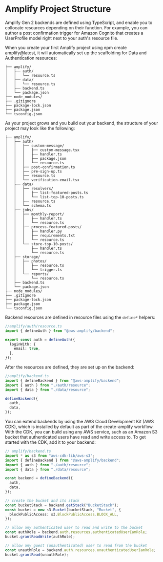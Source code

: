 # Amplify Project Structure

Amplify Gen 2 backends are defined using TypeScript, and enable you to collocate resources depending on their function. For example, you can author a post confirmation trigger for Amazon Cognito that creates a UserProfile model right next to your auth's resource file.

When you create your first Amplify project using npm create amplify@latest, it will automatically set up the scaffolding for Data and Authentication resources:

```
├── amplify/
│   ├── auth/
│   │   └── resource.ts
│   ├── data/
│   │   └── resource.ts
│   ├── backend.ts
│   └── package.json
├── node_modules/
├── .gitignore
├── package-lock.json
├── package.json
└── tsconfig.json
```

As your project grows and you build out your backend, the structure of your project may look like the following:

```
├── amplify/
│   ├── auth/
│   │   ├── custom-message/
│   │   │   ├── custom-message.tsx
│   │   │   ├── handler.ts
│   │   │   ├── package.json
│   │   │   └── resource.ts
│   │   ├── post-confirmation.ts
│   │   ├── pre-sign-up.ts
│   │   ├── resource.ts
│   │   └── verification-email.tsx
│   ├── data/
│   │   ├── resolvers/
│   │   │   ├── list-featured-posts.ts
│   │   │   └── list-top-10-posts.ts
│   │   ├── resource.ts
│   │   └── schema.ts
│   ├── jobs/
│   │   ├── monthly-report/
│   │   │   ├── handler.ts
│   │   │   └── resource.ts
│   │   ├── process-featured-posts/
│   │   │   ├── handler.py
│   │   │   ├── requirements.txt
│   │   │   └── resource.ts
│   │   └── store-top-10-posts/
│   │       ├── handler.ts
│   │       └── resource.ts
│   ├── storage/
│   │   ├── photos/
│   │   │   ├── resource.ts
│   │   │   └── trigger.ts
│   │   └── reports/
│   │       └── resource.ts
│   ├── backend.ts
│   └── package.json
├── node_modules/
├── .gitignore
├── package-lock.json
├── package.json
└── tsconfig.json
```

Backend resources are defined in resource files using the `define*` helpers:

```typescript
//amplify/auth/resource.ts
import { defineAuth } from "@aws-amplify/backend";

export const auth = defineAuth({
  loginWith: {
    email: true,
  },
});
```

After the resources are defined, they are set up on the backend:

```typescript
//amplify/backend.ts
import { defineBackend } from "@aws-amplify/backend";
import { auth } from "./auth/resource";
import { data } from "./data/resource";

defineBackend({
  auth,
  data,
});
```

You can extend backends by using the AWS Cloud Development Kit (AWS CDK), which is installed by default as part of the create-amplify workflow. With the CDK, you can build using any AWS service, such as an Amazon S3 bucket that authenticated users have read and write access to. To get started with the CDK, add it to your backend:

```typescript
// amplify/backend.ts
import * as s3 from "aws-cdk-lib/aws-s3";
import { defineBackend } from "@aws-amplify/backend";
import { auth } from "./auth/resource";
import { data } from "./data/resource";

const backend = defineBackend({
  auth,
  data,
});

// create the bucket and its stack
const bucketStack = backend.getStack("BucketStack");
const bucket = new s3.Bucket(bucketStack, "Bucket", {
  blockPublicAccess: s3.BlockPublicAccess.BLOCK_ALL,
});

// allow any authenticated user to read and write to the bucket
const authRole = backend.auth.resources.authenticatedUserIamRole;
bucket.grantReadWrite(authRole);

// allow any guest (unauthenticated) user to read from the bucket
const unauthRole = backend.auth.resources.unauthenticatedUserIamRole;
bucket.grantRead(unauthRole);
```
